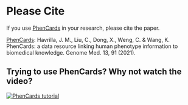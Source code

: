 # Please Cite

If you use [PhenCards](https://phencards.org) in your research, please cite the paper.

[PhenCards](https://genomemedicine.biomedcentral.com/articles/10.1186/s13073-021-00909-8): Havrilla, J. M., Liu, C., Dong, X., Weng, C. & Wang, K. PhenCards: a data resource linking human phenotype information to biomedical knowledge. Genome Med. 13, 91 (2021).

## Trying to use PhenCards? Why not watch the video?

[![PhenCards tutorial](https://res.cloudinary.com/marcomontalbano/image/upload/v1624340098/video_to_markdown/images/youtube--9FT4pFgeA08-c05b58ac6eb4c4700831b2b3070cd403.jpg)](https://www.youtube.com/watch?v=9FT4pFgeA08&ab_channel=JimHavrilla "PhenCards tutorial")
